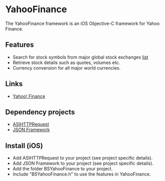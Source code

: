 # YahooFinance

The YahooFinance framework is an iOS Objective-C framework for Yahoo Finance.

## Features

- Search for stock symbols from major global stock exchanges [list](http://finance.yahoo.com/exchanges)
- Retrieve stock details such as quotes, volumes etc.
- Currency conversion for all major world currencies.

## Links

- [Yahoo! Finance](http://finance.yahoo.com)

## Dependency projects

- [ASIHTTPRequest](https://github.com/pokeb/asi-http-request)
- [JSON Framework](https://github.com/stig/json-framework)

## Install (iOS)

- Add ASIHTTPRequest to your project (see project specific details).
- Add JSON Framework to your project (see project specific details).
- Add the folder BSYahooFinance to your project.
- Include "BSYahooFinance.h" to use the features in YahooFinance.
